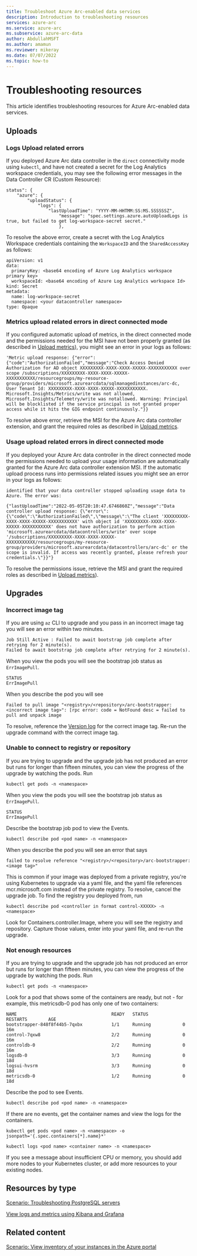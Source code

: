 ```yaml
---
title: Troubleshoot Azure Arc-enabled data services
description: Introduction to troubleshooting resources
services: azure-arc
ms.service: azure-arc
ms.subservice: azure-arc-data
author: AbdullahMSFT
ms.author: amamun
ms.reviewer: mikeray
ms.date: 07/07/2022
ms.topic: how-to
---
```


# Troubleshooting resources

This article identifies troubleshooting resources for Azure Arc-enabled data services.

## Uploads 

### Logs Upload related errors

If you deployed Azure Arc data controller in the `direct` connectivity mode using `kubectl`, and have not created a secret for the Log Analytics workspace credentials, you may see the following error messages in the Data Controller CR (Custom Resource):

```
status": {
    "azure": {
        "uploadStatus": {
            "logs": {
                "lastUploadTime": "YYYY-MM-HHTMM:SS:MS.SSSSSSZ",
                    "message": "spec.settings.azure.autoUploadLogs is true, but failed to get log-workspace-secret secret."
                    },

```

To resolve the above error, create a secret with the Log Analytics Workspace credentials containing the `WorkspaceID` and the `SharedAccessKey` as follows:

```
apiVersion: v1
data:
  primaryKey: <base64 encoding of Azure Log Analytics workspace primary key>
  workspaceId: <base64 encoding of Azure Log Analytics workspace Id>
kind: Secret
metadata:
  name: log-workspace-secret
  namespace: <your datacontroller namespace>
type: Opaque

```

### Metrics upload related errors in direct connected mode

If you configured automatic upload of metrics, in the direct connected mode and the permissions needed for the MSI have not been properly granted (as described in [Upload metrics](upload-metrics.md)), you might see an error in your logs as follows:

```output
'Metric upload response: {"error":{"code":"AuthorizationFailed","message":"Check Access Denied Authorization for AD object XXXXXXXXX-XXXX-XXXX-XXXXX-XXXXXXXXXXX over scope /subscriptions/XXXXXXXXX-XXXX-XXXX-XXXXX-XXXXXXXXXXX/resourcegroups/my-resource-group/providers/microsoft.azurearcdata/sqlmanagedinstances/arc-dc, User Tenant Id: XXXXXXXXX-XXXX-XXXX-XXXXX-XXXXXXXXXXX. Microsoft.Insights/Metrics/write was not allowed, Microsoft.Insights/Telemetry/write was notallowed. Warning: Principal will be blocklisted if the service principal is not granted proper access while it hits the GIG endpoint continuously."}}
```

To resolve above error, retrieve the MSI for the Azure Arc data controller extension, and grant the required roles as described in [Upload metrics](upload-metrics.md).

### Usage upload related errors in direct connected mode

If you deployed your Azure Arc data controller in the direct connected mode the permissions needed to upload your usage information are automatically granted for the Azure Arc data controller extension MSI. If the automatic upload process runs into permissions related issues you might see an error in your logs as follows:

```
identified that your data controller stopped uploading usage data to Azure. The error was:

{"lastUploadTime":"2022-05-05T20:10:47.6746860Z","message":"Data controller upload response: {\"error\":{\"code\":\"AuthorizationFailed\",\"message\":\"The client 'XXXXXXXXX-XXXX-XXXX-XXXXX-XXXXXXXXXXX' with object id 'XXXXXXXXX-XXXX-XXXX-XXXXX-XXXXXXXXXXX' does not have authorization to perform action 'microsoft.azurearcdata/datacontrollers/write' over scope '/subscriptions/XXXXXXXXX-XXXX-XXXX-XXXXX-XXXXXXXXXXX/resourcegroups/my-resource-group/providers/microsoft.azurearcdata/datacontrollers/arc-dc' or the scope is invalid. If access was recently granted, please refresh your credentials.\"}}"}
```

To resolve the permissions issue, retrieve the MSI and grant the required roles as described in [Upload metrics](upload-metrics.md)).

## Upgrades

### Incorrect image tag 

If you are using `az` CLI to upgrade and you pass in an incorrect image tag you will see an error within two minutes.

```output
Job Still Active : Failed to await bootstrap job complete after retrying for 2 minute(s).
Failed to await bootstrap job complete after retrying for 2 minute(s).
```

When you view the pods you will see the bootstrap job status as `ErrImagePull`.

```output
STATUS
ErrImagePull
```

When you describe the pod you will see 

```output
Failed to pull image "<registry>/<repository>/arc-bootstrapper:<incorrect image tag>": [rpc error: code = NotFound desc = failed to pull and unpack image 
```

To resolve, reference the [Version log](version-log.md) for the correct image tag. Re-run the upgrade command with the correct image tag.

### Unable to connect to registry or repository

If you are trying to upgrade and the upgrade job has not produced an error but runs for longer than fifteen minutes, you can view the progress of the upgrade by watching the pods. Run 

```console
kubectl get pods -n <namespace>
```

When you view the pods you will see the bootstrap job status as `ErrImagePull`. 

```output
STATUS
ErrImagePull
```

Describe the bootstrap job pod to view the Events. 

```console
kubectl describe pod <pod name> -n <namespace>
```

When you describe the pod you will see an error that says

```output
failed to resolve reference "<registry>/<repository>/arc-bootstrapper:<image tag>"
```

This is common if your image was deployed from a private registry, you're using Kubernetes to upgrade via a yaml file, and the yaml file references mcr.microsoft.com instead of the private registry. To resolve, cancel the upgrade job. To find the registry you deployed from, run 

```console
kubectl describe pod <controller in format control-XXXXX> -n <namespace>
```

Look for Containers.controller.Image, where you will see the registry and repository. Capture those values, enter into your yaml file, and re-run the upgrade.

### Not enough resources

If you are trying to upgrade and the upgrade job has not produced an error but runs for longer than fifteen minutes, you can view the progress of the upgrade by watching the pods. Run 

```console
kubectl get pods -n <namespace>
```

Look for a pod that shows some of the containers are ready, but not - for example, this metricsdb-0 pod has only one of two containers: 

```output
NAME                                    READY   STATUS             RESTARTS        AGE
bootstrapper-848f8f44b5-7qxbx           1/1     Running            0               16m
control-7qxw8                           2/2     Running            0               16m
controldb-0                             2/2     Running            0               16m
logsdb-0                                3/3     Running            0               18d
logsui-hvsrm                            3/3     Running            0               18d
metricsdb-0                             1/2     Running            0               18d
```

Describe the pod to see Events. 

```console
kubectl describe pod <pod name> -n <namespace>
```

If there are no events, get the container names and view the logs for the containers.

```console
kubectl get pods <pod name> -n <namespace> -o jsonpath='{.spec.containers[*].name}*'

kubectl logs <pod name> <container name> -n <namespace>
```

If you see a message about insufficient CPU or memory, you should add more nodes to your Kubernetes cluster, or add more resources to your existing nodes.

## Resources by type

[Scenario: Troubleshooting PostgreSQL servers](troubleshoot-postgresql-server.md)

[View logs and metrics using Kibana and Grafana](monitor-grafana-kibana.md)

## Related content

[Scenario: View inventory of your instances in the Azure portal](view-arc-data-services-inventory-in-azure-portal.md)

